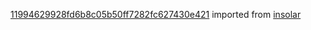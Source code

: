 [11994629928fd6b8c05b50ff7282fc627430e421](https://github.com/insolar/insolar/commit/11994629928fd6b8c05b50ff7282fc627430e421) imported from [insolar](https://github.com/insolar/insolar)
